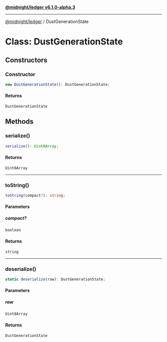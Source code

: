 [**@midnight/ledger v6.1.0-alpha.3**](../README.md)

***

[@midnight/ledger](../globals.md) / DustGenerationState

# Class: DustGenerationState

## Constructors

### Constructor

```ts
new DustGenerationState(): DustGenerationState;
```

#### Returns

`DustGenerationState`

## Methods

### serialize()

```ts
serialize(): Uint8Array;
```

#### Returns

`Uint8Array`

***

### toString()

```ts
toString(compact?): string;
```

#### Parameters

##### compact?

`boolean`

#### Returns

`string`

***

### deserialize()

```ts
static deserialize(raw): DustGenerationState;
```

#### Parameters

##### raw

`Uint8Array`

#### Returns

`DustGenerationState`
